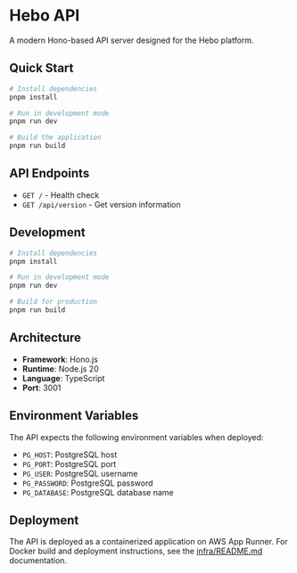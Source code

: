 # Hebo API

A modern Hono-based API server designed for the Hebo platform.

## Quick Start

```bash
# Install dependencies
pnpm install

# Run in development mode
pnpm run dev

# Build the application
pnpm run build
```

## API Endpoints

- `GET /` - Health check
- `GET /api/version` - Get version information

## Development

```bash
# Install dependencies
pnpm install

# Run in development mode
pnpm run dev

# Build for production
pnpm run build
```

## Architecture

- **Framework**: Hono.js
- **Runtime**: Node.js 20
- **Language**: TypeScript
- **Port**: 3001

## Environment Variables

The API expects the following environment variables when deployed:

- `PG_HOST`: PostgreSQL host
- `PG_PORT`: PostgreSQL port
- `PG_USER`: PostgreSQL username
- `PG_PASSWORD`: PostgreSQL password
- `PG_DATABASE`: PostgreSQL database name

## Deployment

The API is deployed as a containerized application on AWS App Runner. For Docker build and deployment instructions, see the [infra/README.md](../infra/README.md) documentation.
